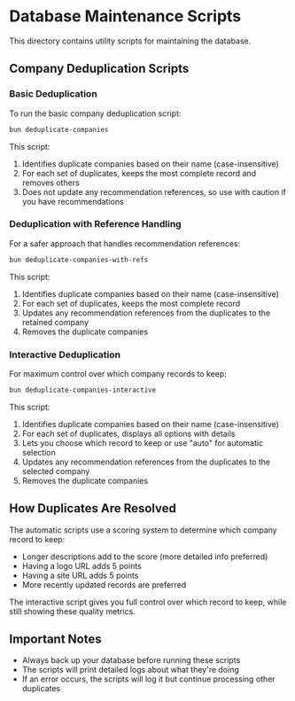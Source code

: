 # Database Maintenance Scripts

This directory contains utility scripts for maintaining the database.

## Company Deduplication Scripts

### Basic Deduplication

To run the basic company deduplication script:

```bash
bun deduplicate-companies
```

This script:

1. Identifies duplicate companies based on their name (case-insensitive)
2. For each set of duplicates, keeps the most complete record and removes others
3. Does not update any recommendation references, so use with caution if you have recommendations

### Deduplication with Reference Handling

For a safer approach that handles recommendation references:

```bash
bun deduplicate-companies-with-refs
```

This script:

1. Identifies duplicate companies based on their name (case-insensitive)
2. For each set of duplicates, keeps the most complete record
3. Updates any recommendation references from the duplicates to the retained company
4. Removes the duplicate companies

### Interactive Deduplication

For maximum control over which company records to keep:

```bash
bun deduplicate-companies-interactive
```

This script:

1. Identifies duplicate companies based on their name (case-insensitive)
2. For each set of duplicates, displays all options with details
3. Lets you choose which record to keep or use "auto" for automatic selection
4. Updates any recommendation references from the duplicates to the selected company
5. Removes the duplicate companies

## How Duplicates Are Resolved

The automatic scripts use a scoring system to determine which company record to keep:

- Longer descriptions add to the score (more detailed info preferred)
- Having a logo URL adds 5 points
- Having a site URL adds 5 points
- More recently updated records are preferred

The interactive script gives you full control over which record to keep, while still showing these quality metrics.

## Important Notes

- Always back up your database before running these scripts
- The scripts will print detailed logs about what they're doing
- If an error occurs, the scripts will log it but continue processing other duplicates
